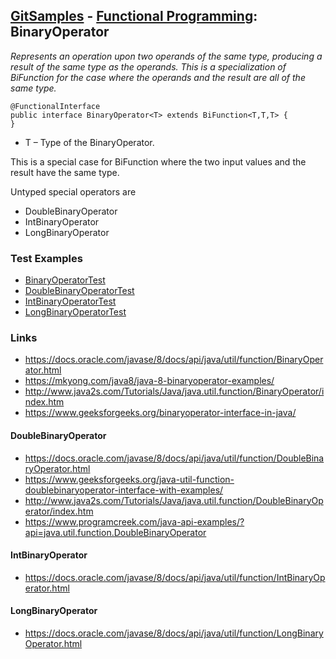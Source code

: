## [GitSamples](/../../tree/master) - [Functional Programming](/../../tree/java-8/test/samples/function): BinaryOperator
<cite>Represents an operation upon two operands of the same type, producing a result of the same type as the operands. This is a specialization of BiFunction for the case where the operands and the result are all of the same type. </cite>

    @FunctionalInterface
    public interface BinaryOperator<T> extends BiFunction<T,T,T> {
    }

* T – Type of the BinaryOperator.

This is a special case for BiFunction where the two input values and the result have the same type.

Untyped special operators are
* DoubleBinaryOperator
* IntBinaryOperator
* LongBinaryOperator

### Test Examples

* [BinaryOperatorTest](BinaryOperatorTest)
* [DoubleBinaryOperatorTest](DoubleBinaryOperatorTest)
* [IntBinaryOperatorTest](IntBinaryOperatorTest)
* [LongBinaryOperatorTest](LongBinaryOperatorTest)

### Links
* https://docs.oracle.com/javase/8/docs/api/java/util/function/BinaryOperator.html
* https://mkyong.com/java8/java-8-binaryoperator-examples/
* http://www.java2s.com/Tutorials/Java/java.util.function/BinaryOperator/index.htm
* https://www.geeksforgeeks.org/binaryoperator-interface-in-java/
#### DoubleBinaryOperator
* https://docs.oracle.com/javase/8/docs/api/java/util/function/DoubleBinaryOperator.html
* https://www.geeksforgeeks.org/java-util-function-doublebinaryoperator-interface-with-examples/
* http://www.java2s.com/Tutorials/Java/java.util.function/DoubleBinaryOperator/index.htm
* https://www.programcreek.com/java-api-examples/?api=java.util.function.DoubleBinaryOperator

#### IntBinaryOperator
* https://docs.oracle.com/javase/8/docs/api/java/util/function/IntBinaryOperator.html
#### LongBinaryOperator
* https://docs.oracle.com/javase/8/docs/api/java/util/function/LongBinaryOperator.html